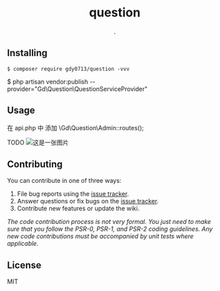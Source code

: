 <h1 align="center"> question </h1>

<p align="center"> .</p>


## Installing

```shell
$ composer require gdy0713/question -vvv
```
$ php artisan vendor:publish --provider="Gd\Question\QuestionServiceProvider"
## Usage
 在 api.php 中 添加 \Gd\Question\Admin::routes();
 
TODO
![这是一张图片](https://static.zwmstk.cn/2021-08-17/FroOfF4Vnq4Ky9tWhDuIw-0ioJet.png)
## Contributing

You can contribute in one of three ways:

1. File bug reports using the [issue tracker](https://github.com/gd/question/issues).
2. Answer questions or fix bugs on the [issue tracker](https://github.com/gd/question/issues).
3. Contribute new features or update the wiki.

_The code contribution process is not very formal. You just need to make sure that you follow the PSR-0, PSR-1, and PSR-2 coding guidelines. Any new code contributions must be accompanied by unit tests where applicable._

## License

MIT